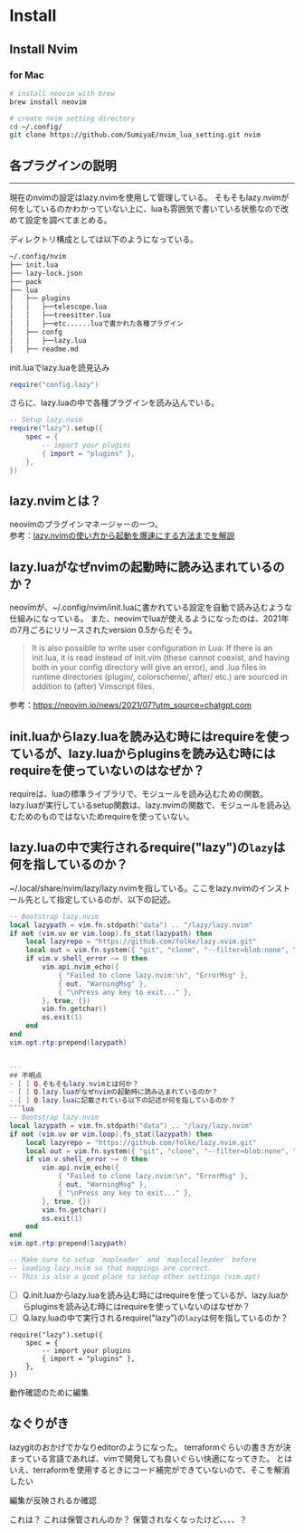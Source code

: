 # Install

## Install Nvim

### for Mac

```bash
# install neovim with brew
brew install neovim

# create nvim setting directory
cd ~/.config/
git clone https://github.com/SumiyaE/nvim_lua_setting.git nvim
```

## 各プラグインの説明

----
現在のnvimの設定はlazy.nvimを使用して管理している。
そもそもlazy.nvimが何をしているのかわかっていない上に、luaも雰囲気で書いている状態なので改めて設定を調べてまとめる。

ディレクトリ構成としては以下のようになっている。

```bash
~/.config/nvim
├── init.lua
├── lazy-lock.json
├── pack
├── lua
│   ├── plugins
│   │   ├──telescope.lua
│   │   ├──treesitter.lua
│   │   ├──etc......luaで書かれた各種プラグイン
│   ├── confg
│   │   ├──lazy.lua 
│   ├── readme.md
```

init.luaでlazy.luaを読見込み

```init.lua
require("config.lazy")
```

さらに、lazy.luaの中で各種プラグインを読み込んでいる。

```lazy.lua
-- Setup lazy.nvim
require("lazy").setup({
	spec = {
		-- import your plugins
		{ import = "plugins" },
	},
})
```

## lazy.nvimとは？
neovimのプラグインマネージャーの一つ。  
参考：[lazy.nvimの使い方から起動を爆速にする方法までを解説](https://eiji.page/blog/neovim-lazy-nvim-intro/)


## lazy.luaがなぜnvimの起動時に読み込まれているのか？
neovimが、~/.config/nvim/init.luaに書かれている設定を自動で読み込むような仕組みになっている。
また、neovimでluaが使えるようになったのは、2021年の7月ごろにリリースされたversion 0.5からだそう。

> It is also possible to write user configuration in Lua: If there is an init.lua, it is read instead of init.vim (these cannot coexist, and having both in your config directory will give an error), and .lua files in runtime directories (plugin/, colorscheme/, after/ etc.) are sourced in addition to (after) Vimscript files.

参考：https://neovim.io/news/2021/07?utm_source=chatgpt.com


## init.luaからlazy.luaを読み込む時にはrequireを使っているが、lazy.luaからpluginsを読み込む時にはrequireを使っていないのはなぜか？
requireは、luaの標準ライブラリで、モジュールを読み込むための関数。
lazy.luaが実行しているsetup関数は、lazy.nvimの関数で、モジュールを読み込むためのものではないためrequireを使っていない。


## lazy.luaの中で実行されるrequire("lazy")の`lazy`は何を指しているのか？
~/.local/share/nvim/lazy/lazy.nvimを指している。ここをlazy.nvimのインストール先として指定しているのが、以下の記述。
```lua
-- Bootstrap lazy.nvim
local lazypath = vim.fn.stdpath("data") .. "/lazy/lazy.nvim"
if not (vim.uv or vim.loop).fs_stat(lazypath) then
	local lazyrepo = "https://github.com/folke/lazy.nvim.git"
	local out = vim.fn.system({ "git", "clone", "--filter=blob:none", "--branch=stable", lazyrepo, lazypath })
	if vim.v.shell_error ~= 0 then
		vim.api.nvim_echo({
			{ "Failed to clone lazy.nvim:\n", "ErrorMsg" },
			{ out, "WarningMsg" },
			{ "\nPress any key to exit..." },
		}, true, {})
		vim.fn.getchar()
		os.exit(1)
	end
end
vim.opt.rtp:prepend(lazypath)

```

```lua  

---
## 不明点
- [ ] Q.そもそもlazy.nvimとは何か？
- [ ] Q.lazy.luaがなぜnvimの起動時に読み込まれているのか？
- [ ] Q.lazy.luaに記載されている以下の記述が何を指しているのか？
```lua
-- Bootstrap lazy.nvim
local lazypath = vim.fn.stdpath("data") .. "/lazy/lazy.nvim"
if not (vim.uv or vim.loop).fs_stat(lazypath) then
	local lazyrepo = "https://github.com/folke/lazy.nvim.git"
	local out = vim.fn.system({ "git", "clone", "--filter=blob:none", "--branch=stable", lazyrepo, lazypath })
	if vim.v.shell_error ~= 0 then
		vim.api.nvim_echo({
			{ "Failed to clone lazy.nvim:\n", "ErrorMsg" },
			{ out, "WarningMsg" },
			{ "\nPress any key to exit..." },
		}, true, {})
		vim.fn.getchar()
		os.exit(1)
	end
end
vim.opt.rtp:prepend(lazypath)

-- Make sure to setup `mapleader` and `maplocalleader` before
-- loading lazy.nvim so that mappings are correct.
-- This is also a good place to setup other settings (vim.opt)
```
- [ ] Q.init.luaからlazy.luaを読み込む時にはrequireを使っているが、lazy.luaからpluginsを読み込む時にはrequireを使っていないのはなぜか？
- [ ] Q.lazy.luaの中で実行されるrequire("lazy")の`lazy`は何を指しているのか？

```
require("lazy").setup({
	spec = {
		-- import your plugins
		{ import = "plugins" },
	},
})
```

動作確認のために編集
 
## なぐりがき
lazygitのおかげでかなりeditorのようになった。
terraformぐらいの書き方が決まっている言語であれば、vimで開発しても良いぐらい快適になってきた。
とはいえ、terraformを使用するときにコード補完ができていないので、そこを解消したい

編集が反映されるか確認

これは？
これは保管されんのか？
保管されなくなったけど、、、、？
